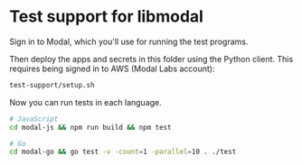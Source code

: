 # Test support for libmodal

Sign in to Modal, which you'll use for running the test programs.

Then deploy the apps and secrets in this folder using the Python client. This
requires being signed in to AWS (Modal Labs account):

```bash
test-support/setup.sh
```

Now you can run tests in each language.

```bash
# JavaScript
cd modal-js && npm run build && npm test

# Go
cd modal-go && go test -v -count=1 -parallel=10 . ./test
```
